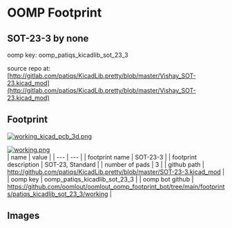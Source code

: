 # OOMP Footprint  
## SOT-23-3  by none  
  
oomp key: oomp_patiqs_kicadlib_sot_23_3  
  
source repo at: [http://gitlab.com/patiqs/KicadLib.pretty/blob/master/Vishay_SOT-23.kicad_mod](http://gitlab.com/patiqs/KicadLib.pretty/blob/master/Vishay_SOT-23.kicad_mod)  
## Footprint  
  
[![working_kicad_pcb_3d.png](working_kicad_pcb_3d_600.png)](working_kicad_pcb_3d.png)  
  
[![working.png](working_600.png)](working.png)  
| name | value | 
| --- | --- | 
| footprint name | SOT-23-3 | 
| footprint description | SOT-23, Standard | 
| number of pads | 3 | 
| github path | http://github.com/patiqs/KicadLib.pretty/blob/master/SOT-23-3.kicad_mod | 
| oomp key | oomp_patiqs_kicadlib_sot_23_3 | 
| oomp bot github | https://github.com/oomlout/oomlout_oomp_footprint_bot/tree/main/footprints/patiqs_kicadlib_sot_23_3/working | 
## Images  
